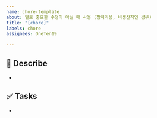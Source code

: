 ```yaml
---
name: chore-template
about: 별로 중요한 수정이 아닐 때 사용 (짬처리용, 비생산적인 경우)
title: "[chore]"
labels: chore
assignees: OneTen19

---
```


## 📄 Describe

- 

## ✅ Tasks

-
